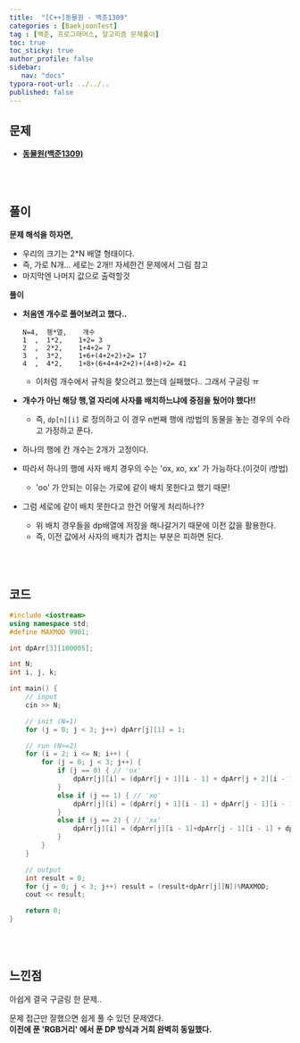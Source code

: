 ```yaml
---
title:  "[C++]동물원 - 백준1309"
categories : [BaekjoonTest]
tag : [백준, 프로그래머스, 알고리즘 문제풀이]
toc: true
toc_sticky: true
author_profile: false
sidebar:
   nav: "docs"
typora-root-url: ../../..
published: false
---
```




## 문제

* **[동물원(백준1309)](https://www.acmicpc.net/problem/1309)**

<br><br>

## 풀이

**문제 해석을 하자면,**

* 우리의 크기는 2*N 배열 형태이다.
* 즉, 가로 N개... 세로는 2개!! 자세한건 문제에서 그림 참고
* 마지막엔 나머지 값으로 출력할것



**풀이**

- **처음엔 개수로 풀어보려고 했다..**

  ```
  N=4,	행*열,	개수
  1  ,	1*2,	1+2= 3
  2  ,	2*2,	1+4+2= 7
  3  ,	3*2,	1+6+(4+2+2)+2= 17
  4  ,	4*2,	1+8+(6+4+4+2+2)+(4+8)+2= 41
  ```

  * 이처럼 개수에서 규칙을 찾으려고 했는데 실패했다.. 그래서 구글링 ㅠ

- **개수가 아닌 해당 행,열 자리에 사자를 배치하느냐에 중점을 뒀어야 했다!!**

  - 즉, `dp[n][i]` 로 정의하고 이 경우 n번째 행에 i방법의 동물을 놓는 경우의 수라고 가정하고 푼다.

- 하나의 행에 칸 개수는 2개가 고정이다.

- 따라서 하나의 행에 사자 배치 경우의 수는 'ox, xo, xx' 가 가능하다.(이것이 i방법)

  - 'oo' 가 안되는 이유는 가로에 같이 배치 못한다고 했기 때문!

- 그럼 세로에 같이 배치 못한다고 한건 어떻게 처리하나??

  - 위 배치 경우들을 dp배열에 저장을 해나갈거기 때문에 이전 값을 활용한다.
  - 즉, 이전 값에서 사자의 배치가 겹치는 부분은 피하면 된다.





<br><br>

## 코드

```c++
#include <iostream>
using namespace std;
#define MAXMOD 9901;

int dpArr[3][100005];

int N;
int i, j, k;

int main() {
	// input
	cin >> N;

	// init (N=1)
	for (j = 0; j < 3; j++) dpArr[j][1] = 1;

	// run (N>=2)
	for (i = 2; i <= N; i++) {
		for (j = 0; j < 3; j++) {
			if (j == 0) { // 'ox'
				dpArr[j][i] = (dpArr[j + 1][i - 1] + dpArr[j + 2][i - 1]) % MAXMOD;
			}
			else if (j == 1) { // 'xo'
				dpArr[j][i] = (dpArr[j + 1][i - 1] + dpArr[j - 1][i - 1]) % MAXMOD;
			}
			else if (j == 2) { // 'xx'
				dpArr[j][i] = (dpArr[j][i - 1]+dpArr[j - 1][i - 1] + dpArr[j - 2][i - 1]) % MAXMOD;
			}
		}
	}

	// output
	int result = 0;
	for (j = 0; j < 3; j++) result = (result+dpArr[j][N])%MAXMOD;
	cout << result;

	return 0;
}
```

<br><br>

## 느낀점

아쉽게 결국 구글링 한 문제..

문제 접근만 잘했으면 쉽게 풀 수 있던 문제였다.  
**이전에 푼 'RGB거리' 에서 푼 DP 방식과 거희 완벽히 동일했다.**
